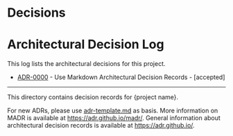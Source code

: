 # Decisions
# Architectural Decision Log

This log lists the architectural decisions for this project.

<!-- toc -->

- [ADR-0000](0000-use-markdown-any-decision-records.md) - Use Markdown Architectural Decision Records - [accepted]



<!-- tocstop -->

---
This directory contains decision records for {project name}.

For new ADRs, please use [adr-template.md](adr-template.md) as basis.
More information on MADR is available at <https://adr.github.io/madr/>.
General information about architectural decision records is available at <https://adr.github.io/>.
